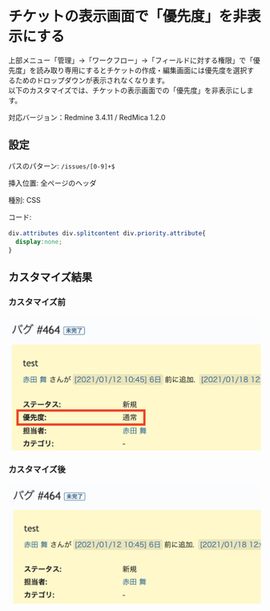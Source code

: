 # チケットの表示画面で「優先度」を非表示にする

上部メニュー「管理」→「ワークフロー」→「フィールドに対する権限」で「優先度」を読み取り専用にするとチケットの作成・編集画面には優先度を選択するためのドロップダウンが表示されなくなります。  
以下のカスタマイズでは、チケットの表示画面での「優先度」を非表示にします。

対応バージョン：Redmine 3.4.11 / RedMica 1.2.0

## 設定

パスのパターン: `/issues/[0-9]+$`

挿入位置: 全ページのヘッダ

種別: CSS

コード:

~~~ css
div.attributes div.splitcontent div.priority.attribute{
  display:none;
}
~~~

## カスタマイズ結果

### カスタマイズ前

![](before.png)

### カスタマイズ後

![](after.png)